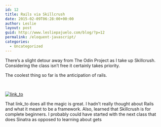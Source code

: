 ```yaml
---
id: 12
title: Rails via Skillcrush
date: 2015-02-09T06:28:00+00:00
author: Leslie
layout: post
guid: http://www.lesliepajuelo.com/blog/?p=12
permalink: /eloquent-javascript/
categories:
  - Uncategorized
---
```

There&#8217;s a slight detour away from The Odin Project as I take up Skillcrush. Considering the class isn&#8217;t free it certainly takes priority.

The coolest thing so far is the anticipation of rails.

&nbsp;

[<img class="aligncenter size-full wp-image-27" src="http://i0.wp.com/www.lesliepajuelo.com/blog/wp-content/uploads/2015/02/Screenshot-from-2015-02-08-214051.png?fit=688%2C60" alt="link_to" srcset="http://i0.wp.com/www.lesliepajuelo.com/blog/wp-content/uploads/2015/02/Screenshot-from-2015-02-08-214051.png?w=688 688w, http://i0.wp.com/www.lesliepajuelo.com/blog/wp-content/uploads/2015/02/Screenshot-from-2015-02-08-214051.png?resize=300%2C26 300w" sizes="(max-width: 688px) 100vw, 688px" data-recalc-dims="1" />](http://i0.wp.com/www.lesliepajuelo.com/blog/wp-content/uploads/2015/02/Screenshot-from-2015-02-08-214051.png)

That link_to does all the magic is great. I hadn&#8217;t really thought about Rails and what it meant to be a framework. Also, learned that Skillcrush is for complete beginners. I probably could have started with the next class that does Sinatra as opposed to learning about gets